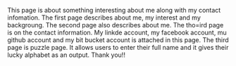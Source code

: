 This page is about something interesting about me along with my contact infomation. The first page describes about me, my interest and my backgroung. The second page also describes about me. The tho=ird page is on the contact information. My linkde account, my facebook account, mu github account and my bit bucket account is attached in this page. The third page is puzzle page. It allows users to enter their full name and it gives their lucky alphabet as an output. Thank you!!
